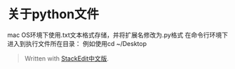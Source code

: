 
# 关于python文件
mac OS环境下使用.txt文本格式存储，并将扩展名修改为.py格式
在命令行环境下进入到执行文件所在目录：
例如使用cd ~/Desktop

> Written with [StackEdit中文版](https://stackedit.cn/).
<!--stackedit_data:
eyJoaXN0b3J5IjpbMjk0NDY1ODAyXX0=
-->